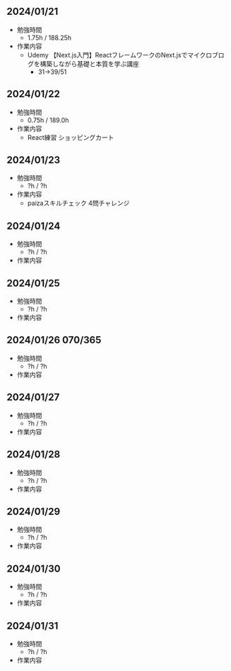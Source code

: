 ## 2024/01/21
- 勉強時間
  - 1.75h / 188.25h
- 作業内容
  - Udemy 【Next.js入門】ReactフレームワークのNext.jsでマイクロブログを構築しながら基礎と本質を学ぶ講座 
    - 31→39/51

## 2024/01/22
- 勉強時間
  - 0.75h / 189.0h
- 作業内容
  - React練習 ショッピングカート

## 2024/01/23
- 勉強時間
  - ?h / ?h
- 作業内容
  - paizaスキルチェック 4問チャレンジ

## 2024/01/24
- 勉強時間
  - ?h / ?h
- 作業内容

## 2024/01/25
- 勉強時間
  - ?h / ?h
- 作業内容

## 2024/01/26 070/365
- 勉強時間
  - ?h / ?h
- 作業内容

## 2024/01/27
- 勉強時間
  - ?h / ?h
- 作業内容

## 2024/01/28
- 勉強時間
  - ?h / ?h
- 作業内容

## 2024/01/29
- 勉強時間
  - ?h / ?h
- 作業内容

## 2024/01/30
- 勉強時間
  - ?h / ?h
- 作業内容

## 2024/01/31
- 勉強時間
  - ?h / ?h
- 作業内容
